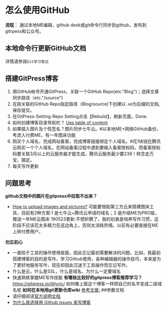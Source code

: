# 怎么使用GitHub
**流程**：
通过本地ME编辑，github desk或git命令行同步到github，发布到gitrpess和公众号。
## 本地命令行更新GitHub文档
详情请参阅`Git学习笔记`
## 搭建GitPress博客
1. 用GitHub帐号开通GitPress，关联一个GitHub Repo(etc."Blog")；选择文章同步路径（etc."/source")
2. 在刚关联的GitHub Repo指定路径（Blog/source)下创建以``.md``为后缀的文档,保存提交。
3. 在GitPress-Setting-Repo Setting点击【Rebuild】，刷新页面，Done.
4.  如何创建博客目录导航栏？ [Ues table of content](https://gitpress.io/c/helps/collection-toc)
5. 如果插入图片及个性签名？图片同步七牛云。#以本地ME+网络GitHub备份，考虑入付费ME，有一年图床功能
6. 购买个人域名，完成网站备案，完成博客链接绑定个人域名。#花1块钱在腾讯云购买一个个人域名，在网站备案过程中遇到要输入备案授权码，而备案授权码要关联3月以上的云服务器才能生成，腾讯云服务最少要238！转念走万宝，搞定。
5. 每天写作更新
## 问题思考
 **github文档中的图片在gitpress中拉取不出来？**
  - [How to upload images and pictures?](https://gitpress.io/c/helps/faq)
可能要借助第三方云来搭建图床工具，目前有2种方案:1 是七牛云+腾讯云申请的域名；2 是升级ME为PRO版，赠送一年ME云图床
190523更新:不想折腾了，我的初衷是培养写作习惯，这阶段不应该花太多精力在这边角上，否则太消耗热情。以前有必要直接在ME上转付费用户。

**勿忘初心**
- 一直陷于工具的操作使用层面，因此忘记最初需要解决的问题。比如，我最初搭建博客的目的是写作，学习Github使用，各种编辑器的操作技巧，本来是为了更好地服务写作，现在却因此沉迷于工具操作而忘记写作。
- 什么是云，什么是SSL，什么是域名，为什么一定要域名
- 快速熟练掌握ME写作技能
**有哪些比较好的gitpress博客推荐学习？**
https://gitpress.io/@lyric/
如何像上面这个博客一样把自己的名字变成二级域名呢
**如何在本地用git更新仓库wiki**
[参考文章:](https://github.com/OpenMindClub/Share/wiki/HbCollaborateWikiandCode)
##参数文档
- 请仔细阅读[官方说明文档](https://gitpress.io/c/helps/welcome)
- [为什么我选择用 Github issues 来写博客](https://mp.weixin.qq.com/s/1guyr383fAMXhS6JYVL2xA)
